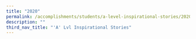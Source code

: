 ```yaml
---
title: "2020"
permalink: /accomplishments/students/a-level-inspirational-stories/2020/
description: ""
third_nav_title: "'A' Lvl Inspirational Stories"
---
```

